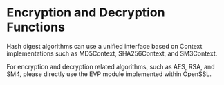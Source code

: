 # Encryption and Decryption Functions

Hash digest algorithms can use a unified interface based on Context implementations such as MD5Context, SHA256Context, and SM3Context.

For encryption and decryption related algorithms, such as AES, RSA, and SM4, please directly use the EVP module implemented within OpenSSL.
